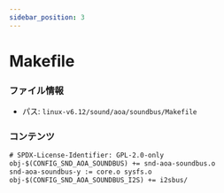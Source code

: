 ```yaml
---
sidebar_position: 3
---
```

# Makefile

### ファイル情報

- パス: `linux-v6.12/sound/aoa/soundbus/Makefile`

### コンテンツ

```txt
# SPDX-License-Identifier: GPL-2.0-only
obj-$(CONFIG_SND_AOA_SOUNDBUS) += snd-aoa-soundbus.o
snd-aoa-soundbus-y := core.o sysfs.o
obj-$(CONFIG_SND_AOA_SOUNDBUS_I2S) += i2sbus/

```
